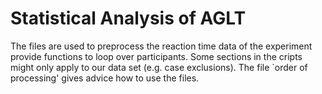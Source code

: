# Statistical Analysis of AGLT

The files are used to preprocess the reaction time data of the experiment provide functions to loop over participants. 
Some sections in the cripts might only apply to our data set (e.g. case exclusions). 
The file `order of processing' gives advice how to use the files.
